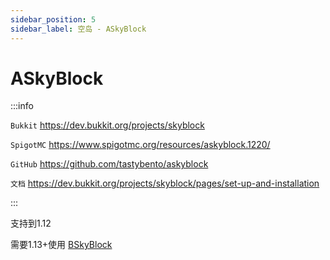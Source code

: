 ```yaml
---
sidebar_position: 5
sidebar_label: 空岛 - ASkyBlock
---
```


# ASkyBlock

:::info

`Bukkit` https://dev.bukkit.org/projects/skyblock

`SpigotMC` https://www.spigotmc.org/resources/askyblock.1220/

`GitHub` https://github.com/tastybento/askyblock

`文档` https://dev.bukkit.org/projects/skyblock/pages/set-up-and-installation

:::

支持到1.12

需要1.13+使用 [BSkyBlock](https://nitwikit.yizhan.wiki/Java/process/plugin/protection/BentoBox#bskyblock)
